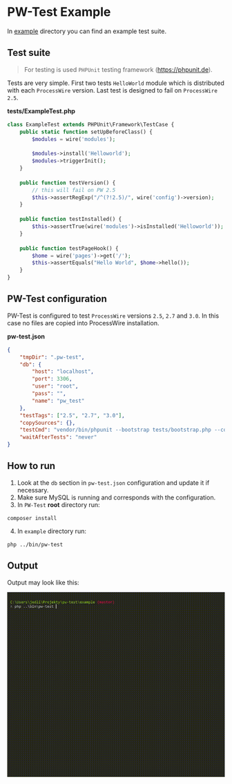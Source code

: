 # PW-Test Example

In [example](https://github.com/uiii/pw-test/tree/master/example) directory you can find an example test suite.

## Test suite

> For testing is used `PHPUnit` testing framework (https://phpunit.de).

Tests are very simple. First two tests `HelloWorld` module which is distributed with each `ProcessWire` version.
Last test is designed to fail on `ProcessWire 2.5`.

**tests/ExampleTest.php**
```php
class ExampleTest extends PHPUnit\Framework\TestCase {
	public static function setUpBeforeClass() {
		$modules = wire('modules');

		$modules->install('Helloworld');
		$modules->triggerInit();
	}

	public function testVersion() {
		// this will fail on PW 2.5
		$this->assertRegExp("/^(?!2.5)/", wire('config')->version);
	}

	public function testInstalled() {
		$this->assertTrue(wire('modules')->isInstalled('Helloworld'));
	}

	public function testPageHook() {
		$home = wire('pages')->get('/');
		$this->assertEquals("Hello World", $home->hello());
	}
}
```

## PW-Test configuration

PW-Test is configured to test `ProcessWire` versions `2.5`, `2.7` and `3.0`. In this case no files are copied into ProcessWire installation.

**pw-test.json**
```json
{
	"tmpDir": ".pw-test",
	"db": {
		"host": "localhost",
		"port": 3306,
		"user": "root",
		"pass": "",
		"name": "pw_test"
	},
	"testTags": ["2.5", "2.7", "3.0"],
	"copySources": {},
	"testCmd": "vendor/bin/phpunit --bootstrap tests/bootstrap.php --colors tests/ExampleTest.php",
	"waitAfterTests": "never"
}
```

## How to run

1. Look at the `db` section in `pw-test.json` configuration and update it if necessary.
2. Make sure MySQL is running and corresponds with the configuration.
3. In `PW-Test` **root** directory run:
```
composer install
```
4. In `example` directory run:
```
php ../bin/pw-test
```

## Output

Output may look like this:

![output](video.gif)